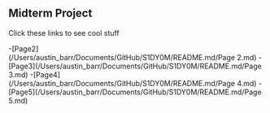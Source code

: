 ## Midterm Project
Click these links to see cool stuff


-[Page2](/Users/austin_barr/Documents/GitHub/S1DY0M/README.md/Page 2.md)
-[Page3](/Users/austin_barr/Documents/GitHub/S1DY0M/README.md/Page 3.md)
-[Page4](/Users/austin_barr/Documents/GitHub/S1DY0M/README.md/Page 4.md)
-[Page5](/Users/austin_barr/Documents/GitHub/S1DY0M/README.md/Page 5.md)

